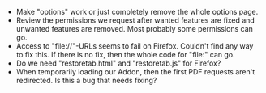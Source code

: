 - Make "options" work or just completely remove the whole options page.
- Review the permissions we request after wanted features are fixed and unwanted features are removed. Most probably some permissions can go.
- Access to "file://"-URLs seems to fail on Firefox. Couldn't find any way to fix this. If there is no fix, then the whole code for "file:" can go.
- Do we need "restoretab.html" and "restoretab.js" for Firefox?
- When temporarily loading our Addon, then the first PDF requests aren't redirected. Is this a bug that needs fixing?